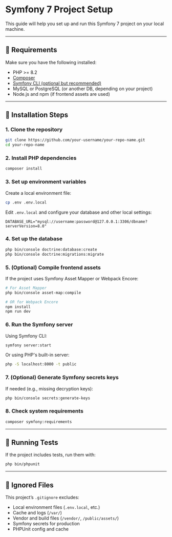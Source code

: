 # Symfony 7 Project Setup

This guide will help you set up and run this Symfony 7 project on your local machine.

---

## 🧰 Requirements

Make sure you have the following installed:

- PHP >= 8.2
- [Composer](https://getcomposer.org/)
- [Symfony CLI (optional but recommended)](https://symfony.com/download)
- MySQL or PostgreSQL (or another DB, depending on your project)
- Node.js and npm (if frontend assets are used)

---

## 🚀 Installation Steps

### 1. Clone the repository

```bash
git clone https://github.com/your-username/your-repo-name.git
cd your-repo-name
```

### 2. Install PHP dependencies

```bash
composer install
```

### 3. Set up environment variables

Create a local environment file:

```bash
cp .env .env.local
```

Edit `.env.local` and configure your database and other local settings:

```dotenv
DATABASE_URL="mysql://username:password@127.0.0.1:3306/dbname?serverVersion=8.0"
```

### 4. Set up the database

```bash
php bin/console doctrine:database:create
php bin/console doctrine:migrations:migrate
```

### 5. (Optional) Compile frontend assets

If the project uses Symfony Asset Mapper or Webpack Encore:

```bash
# For Asset Mapper
php bin/console asset-map:compile

# OR for Webpack Encore
npm install
npm run dev
```

### 6. Run the Symfony server

Using Symfony CLI:

```bash
symfony server:start
```

Or using PHP's built-in server:

```bash
php -S localhost:8000 -t public
```

### 7. (Optional) Generate Symfony secrets keys

If needed (e.g., missing decryption keys):

```bash
php bin/console secrets:generate-keys
```

### 8. Check system requirements

```bash
composer symfony:requirements
```

---

## 🥪 Running Tests

If the project includes tests, run them with:

```bash
php bin/phpunit
```

---

## 📁 Ignored Files

This project’s `.gitignore` excludes:

- Local environment files (`.env.local`, etc.)
- Cache and logs (`/var/`)
- Vendor and build files (`/vendor/`, `/public/assets/`)
- Symfony secrets for production
- PHPUnit config and cache


